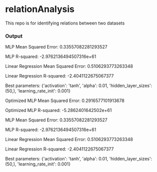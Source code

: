 # relationAnalysis
This repo is for identifying relations between two datasets

### Output
MLP Mean Squared Error:  0.33557082281293527

MLP R-squared:  -2.9762136494507316e+61

Linear Regression Mean Squared Error:  0.5106293773263348

Linear Regression R-squared:  -2.4041122675067377

Best parameters:  {'activation': 'tanh', 'alpha': 0.01, 'hidden_layer_sizes': (50,), 'learning_rate_init': 0.001}

Optimized MLP Mean Squared Error:  0.2916577101913678

Optimized MLP R-squared:  -5.2862401642502e+61



MLP Mean Squared Error:  0.33557082281293527

MLP R-squared:  -2.9762136494507316e+61

Linear Regression Mean Squared Error:  0.5106293773263348

Linear Regression R-squared:  -2.4041122675067377


Best parameters:  {'activation': 'tanh', 'alpha': 0.01, 'hidden_layer_sizes': (50,), 'learning_rate_init': 0.001}
 
